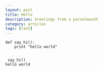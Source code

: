 ```yaml
---
layout: post
title: Hello
description: Greetings from a parselmouth
category: articles
tags: [rant]
---
```


    def say_hi():
        print "hello world"
     

     say_hi()
    hello world
